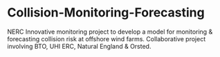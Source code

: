 # Collision-Monitoring-Forecasting
NERC Innovative monitoring project to develop a model for monitoring &amp; forecasting collision risk at offshore wind farms. Collaborative project involving BTO, UHI ERC, Natural England &amp; Orsted. 
